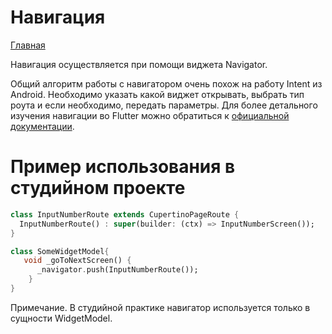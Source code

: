 # Навигация

[Главная](../main.md)

Навигация осуществляется при помощи виджета Navigator.

Общий алгоритм работы с навигатором очень похож на работу Intent из Android.
Необходимо указать какой виджет открывать, выбрать тип роута и если необходимо, передать параметры.
Для более детального изучения навигации во Flutter можно обратиться к [официальной документации](https://flutter.dev/docs/cookbook/navigation).

# Пример использования в студийном проекте

```dart
class InputNumberRoute extends CupertinoPageRoute {
  InputNumberRoute() : super(builder: (ctx) => InputNumberScreen());
}

class SomeWidgetModel{
   void _goToNextScreen() {
      _navigator.push(InputNumberRoute());
    }
}
```

Примечание. 
В студийной практике навигатор используется только в сущности WidgetModel.